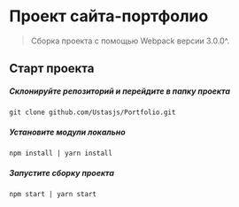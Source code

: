 # Проект сайта-портфолио

> Сборка проекта с помощью Webpack версии 3.0.0^.

## Старт проекта

##### Склонируйте репозиторий и перейдите в папку проекта

```
git clone github.com/Ustasjs/Portfolio.git
```

##### Установите модули локально

```
npm install | yarn install
```

##### Запустите сборку проекта

```
npm start | yarn start
```
